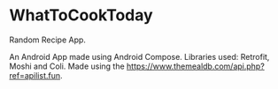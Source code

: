 # WhatToCookToday
Random Recipe App.

An Android App made using Android Compose. Libraries used: Retrofit, Moshi and Coli.
Made using the https://www.themealdb.com/api.php?ref=apilist.fun.

